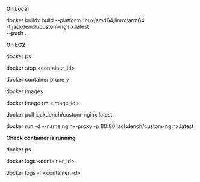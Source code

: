 **On Local**

<!-- Build image and push to docker hub -->
docker buildx build --platform linux/amd64,linux/arm64 \
  -t jackdench/custom-nginx:latest \
  --push .

**On EC2**
<!-- Get durrently running docker container id -->
docker ps

<!-- Stop running container -->
docker stop <container_id>

<!-- Delete stopped container -->
docker container prune
y

<!-- Get old image id -->
docker images

<!-- Delete old image -->
docker image rm <image_id>

<!-- Pull new image version from Dockerhub -->
docker pull jackdench/custom-nginx:latest

<!-- Run container from new image -->
docker run -d --name nginx-proxy -p 80:80 jackdench/custom-nginx:latest

**Check container is running**

<!-- Get currently active containers, new container should still be up -->
docker ps 

<!-- Check logs for errors -->
docker logs <container_id>

<!-- Live logging -->
docker logs -f <container_id>